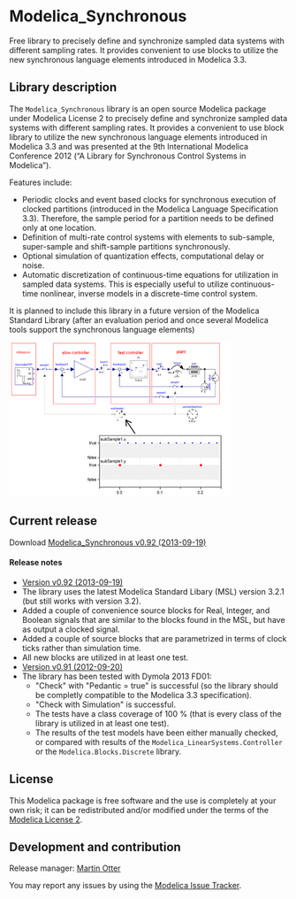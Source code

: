 # Modelica_Synchronous

Free library to precisely define and synchronize sampled data systems with different sampling rates. It provides convenient to use blocks to utilize the new synchronous language elements introduced in Modelica 3.3.

## Library description

The `Modelica_Synchronous` library is an open source Modelica package under Modelica License 2 to precisely define and synchronize sampled data systems with different sampling rates. It provides a convenient to use block library to utilize the new synchronous language elements introduced in Modelica 3.3 and was presented at the 9th International Modelica Conference 2012 (“A Library for Synchronous Control Systems in Modelica”).

Features include:
 * Periodic clocks and event based clocks for synchronous execution of clocked partitions (introduced in the Modelica Language Specification 3.3). Therefore, the sample period for a partition needs to be defined only at one location.
 * Definition of multi-rate control systems with elements to sub-sample, super-sample and shift-sample partitions synchronously.
 * Optional simulation of quantization effects, computational delay or noise.
 * Automatic discretization of continuous-time equations for utilization in sampled data systems. This is especially useful to utilize continuous-time nonlinear, inverse models in a discrete-time control system.

It is planned to include this library in a future version of the Modelica Standard Library (after an evaluation period and once several Modelica tools support the synchronous language elements)

![screenshot](screenshot.png)


## Current release

Download [Modelica_Synchronous v0.92 (2013-09-19)](../../archive/v0.92.zip)

#### Release notes

*  [Version v0.92 (2013-09-19)](../../archive/v0.92.zip)
 * The library uses the latest Modelica Standard Libary (MSL) version 3.2.1 (but still works with version 3.2).
 * Added a couple of convenience source blocks for Real, Integer, and Boolean signals that are similar to the blocks
   found in the MSL, but have as output a clocked signal.
 * Added a couple of source blocks that are parametrized in terms of clock ticks rather than simulation time.
 * All new blocks are utilized in at least one test.
*  [Version v0.91 (2012-09-20)](../../archive/v0.91.zip)
 * The library has been tested with Dymola 2013 FD01:
   * "Check" with "Pedantic = true" is successful (so the library should be completly compatible to the Modelica 3.3 specification).
   * "Check with Simulation" is successful.
   * The tests have a class coverage of 100 % (that is every class of the library is utilized in at least one test).
   * The results of the test models have been either manually checked, or compared with results of the `Modelica_LinearSystems.Controller` or the `Modelica.Blocks.Discrete` library.

## License

This Modelica package is free software and the use is completely at your own risk;
it can be redistributed and/or modified under the terms of the [Modelica License 2](https://modelica.org/licenses/ModelicaLicense2).

## Development and contribution
Release manager: [Martin Otter](http://www.robotic.dlr.de/Martin.Otter)

You may report any issues by using the [Modelica Issue Tracker](https://trac.modelica.org/Modelica/newticket?component=_Modelica_Synchronous).